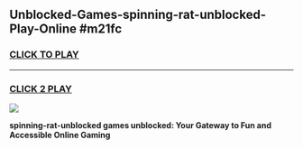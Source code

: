 
## Unblocked-Games-spinning-rat-unblocked-Play-Online #m21fc
<h3>
<a href="https://news.freeplayer.one?title=spinning-rat-unblocked&ref=3">CLICK TO PLAY</a></h3>
<hr>

<h3>
<a href="https://news.freeplayer.one?title=spinning-rat-unblocked&ref=3">CLICK 2 PLAY</a>
  
</h3>

<a href="https://news.freeplayer.one?title=spinning-rat-unblocked&ref=3"><img src="https://clearcache.store/games.png"></a>


**spinning-rat-unblocked games unblocked: Your Gateway to Fun and Accessible Online Gaming**
